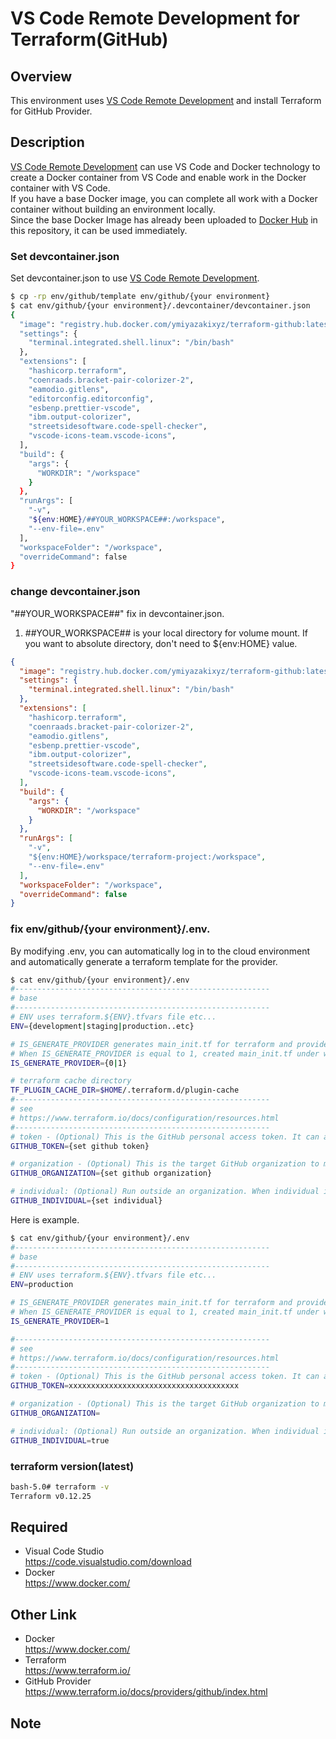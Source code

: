 # VS Code Remote Development for Terraform(GitHub)

## Overview

This environment uses [VS Code Remote Development](https://code.visualstudio.com/docs/remote/remote-overview) and install Terraform for GitHub Provider.

## Description

[VS Code Remote Development](https://code.visualstudio.com/docs/remote/remote-overview) can use VS Code and Docker technology to create a Docker container from VS Code and enable work in the Docker container with VS Code.  
If you have a base Docker image, you can complete all work with a Docker container without building an environment locally.  
Since the base Docker Image has already been uploaded to [Docker Hub](https://hub.docker.com/) in this repository, it can be used immediately.

### Set devcontainer.json

Set devcontainer.json to use [VS Code Remote Development](https://code.visualstudio.com/docs/remote/remote-overview).

```bash
$ cp -rp env/github/template env/github/{your environment}
$ cat env/github/{your environment}/.devcontainer/devcontainer.json
{
  "image": "registry.hub.docker.com/ymiyazakixyz/terraform-github:latest",
  "settings": {
    "terminal.integrated.shell.linux": "/bin/bash"
  },
  "extensions": [
    "hashicorp.terraform",
    "coenraads.bracket-pair-colorizer-2",
    "eamodio.gitlens",
    "editorconfig.editorconfig",
    "esbenp.prettier-vscode",
    "ibm.output-colorizer",
    "streetsidesoftware.code-spell-checker",
    "vscode-icons-team.vscode-icons",
  ],
  "build": {
    "args": {
      "WORKDIR": "/workspace"
    }
  },
  "runArgs": [
    "-v",
    "${env:HOME}/##YOUR_WORKSPACE##:/workspace",
    "--env-file=.env"
  ],
  "workspaceFolder": "/workspace",
  "overrideCommand": false
}
```

### change devcontainer.json

"##YOUR_WORKSPACE##" fix in devcontainer.json.

1. ##YOUR_WORKSPACE## is your local directory for volume mount. If you want to absolute directory, don't need to \${env:HOME} value.

```json
{
  "image": "registry.hub.docker.com/ymiyazakixyz/terraform-github:latest",
  "settings": {
    "terminal.integrated.shell.linux": "/bin/bash"
  },
  "extensions": [
    "hashicorp.terraform",
    "coenraads.bracket-pair-colorizer-2",
    "eamodio.gitlens",
    "esbenp.prettier-vscode",
    "ibm.output-colorizer",
    "streetsidesoftware.code-spell-checker",
    "vscode-icons-team.vscode-icons",
  ],
  "build": {
    "args": {
      "WORKDIR": "/workspace"
    }
  },
  "runArgs": [
    "-v",
    "${env:HOME}/workspace/terraform-project:/workspace",
    "--env-file=.env"
  ],
  "workspaceFolder": "/workspace",
  "overrideCommand": false
}
```

### fix env/github/{your environment}/.env.

By modifying .env, you can automatically log in to the cloud environment and automatically generate a terraform template for the provider.

```bash
$ cat env/github/{your environment}/.env
#---------------------------------------------------------
# base
#---------------------------------------------------------
# ENV uses terraform.${ENV}.tfvars file etc...
ENV={development|staging|production..etc}

# IS_GENERATE_PROVIDER generates main_init.tf for terraform and provider and github's data resources.
# When IS_GENERATE_PROVIDER is equal to 1, created main_init.tf under workspace directory.
IS_GENERATE_PROVIDER={0|1}

# terraform cache directory
TF_PLUGIN_CACHE_DIR=$HOME/.terraform.d/plugin-cache
#---------------------------------------------------------
# see
# https://www.terraform.io/docs/configuration/resources.html
#---------------------------------------------------------
# token - (Optional) This is the GitHub personal access token. It can also be sourced from the GITHUB_TOKEN environment variable. If anonymous is false, token is required.
GITHUB_TOKEN={set github token}

# organization - (Optional) This is the target GitHub organization to manage. The account corresponding to the token will need "owner" privileges for this organization. It can also be sourced from the GITHUB_ORGANIZATION environment variable. If individual is set to false, organization is required.
GITHUB_ORGANIZATION={set github organization}

# individual: (Optional) Run outside an organization. When individual is true, the provider will run outside the scope of an organization. Defaults to false.
GITHUB_INDIVIDUAL={set individual}
```

Here is example.

```bash
$ cat env/github/{your environment}/.env
#---------------------------------------------------------
# base
#---------------------------------------------------------
# ENV uses terraform.${ENV}.tfvars file etc...
ENV=production

# IS_GENERATE_PROVIDER generates main_init.tf for terraform and provider and github's data resources.
# When IS_GENERATE_PROVIDER is equal to 1, created main_init.tf under workspace directory.
IS_GENERATE_PROVIDER=1

#---------------------------------------------------------
# see
# https://www.terraform.io/docs/configuration/resources.html
#---------------------------------------------------------
# token - (Optional) This is the GitHub personal access token. It can also be sourced from the GITHUB_TOKEN environment variable. If anonymous is false, token is required.
GITHUB_TOKEN=xxxxxxxxxxxxxxxxxxxxxxxxxxxxxxxxxxxxxx

# organization - (Optional) This is the target GitHub organization to manage. The account corresponding to the token will need "owner" privileges for this organization. It can also be sourced from the GITHUB_ORGANIZATION environment variable. If individual is set to false, organization is required.
GITHUB_ORGANIZATION=

# individual: (Optional) Run outside an organization. When individual is true, the provider will run outside the scope of an organization. Defaults to false.
GITHUB_INDIVIDUAL=true
```

### terraform version(latest)

```bash
bash-5.0# terraform -v
Terraform v0.12.25
```

## Required

- Visual Code Studio  
  https://code.visualstudio.com/download
- Docker  
  https://www.docker.com/

## Other Link

- Docker  
  https://www.docker.com/
- Terraform  
  https://www.terraform.io/
- GitHub Provider  
  https://www.terraform.io/docs/providers/github/index.html

## Note
